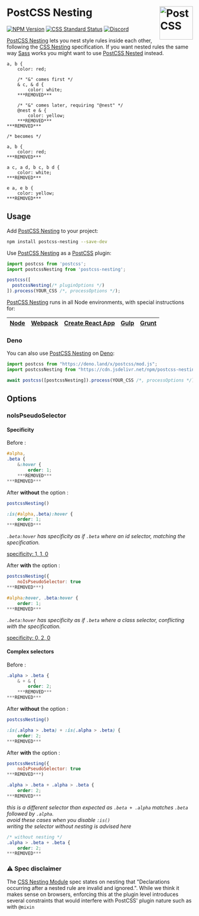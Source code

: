 # PostCSS Nesting [<img src="https://postcss.github.io/postcss/logo.svg" alt="PostCSS" width="90" height="90" align="right">][postcss]

[![NPM Version][npm-img]][npm-url]
[![CSS Standard Status][css-img]][css-url]
[<img alt="Discord" src="https://shields.io/badge/Discord-5865F2?logo=discord&logoColor=white">][discord]

[PostCSS Nesting] lets you nest style rules inside each other, following the
[CSS Nesting] specification. If you want nested rules the same way [Sass] works
you might want to use [PostCSS Nested] instead.

```pcss
a, b {
	color: red;

	/* "&" comes first */
	& c, & d {
		color: white;
	***REMOVED***

	/* "&" comes later, requiring "@nest" */
	@nest e & {
		color: yellow;
	***REMOVED***
***REMOVED***

/* becomes */

a, b {
	color: red;
***REMOVED***

a c, a d, b c, b d {
	color: white;
***REMOVED***

e a, e b {
	color: yellow;
***REMOVED***
```

## Usage

Add [PostCSS Nesting] to your project:

```bash
npm install postcss-nesting --save-dev
```

Use [PostCSS Nesting] as a [PostCSS] plugin:

```js
import postcss from 'postcss';
import postcssNesting from 'postcss-nesting';

postcss([
  postcssNesting(/* pluginOptions */)
]).process(YOUR_CSS /*, processOptions */);
```

[PostCSS Nesting] runs in all Node environments, with special instructions for:

| [Node](INSTALL.md#node) | [Webpack](INSTALL.md#webpack) | [Create React App](INSTALL.md#create-react-app) | [Gulp](INSTALL.md#gulp) | [Grunt](INSTALL.md#grunt) |
| --- | --- | --- | --- | --- |

### Deno

You can also use [PostCSS Nesting] on [Deno]:

```js
import postcss from "https://deno.land/x/postcss/mod.js";
import postcssNesting from "https://cdn.jsdelivr.net/npm/postcss-nesting@10/mod.js";

await postcss([postcssNesting]).process(YOUR_CSS /*, processOptions */);
```

## Options

### noIsPseudoSelector

#### Specificity

Before :

```css
#alpha,
.beta {
	&:hover {
		order: 1;
	***REMOVED***
***REMOVED***
```

After **without** the option :

```js
postcssNesting()
```

```css
:is(#alpha,.beta):hover {
	order: 1;
***REMOVED***
```

_`.beta:hover` has specificity as if `.beta` where an id selector, matching the specification._

[specificity: 1, 1, 0](https://polypane.app/css-specificity-calculator/#selector=%3Ais(%23alpha%2C.beta)%3Ahover)

After **with** the option :

```js
postcssNesting({
	noIsPseudoSelector: true
***REMOVED***)
```

```css
#alpha:hover, .beta:hover {
	order: 1;
***REMOVED***
```

_`.beta:hover` has specificity as if `.beta` where a class selector, conflicting with the specification._

[specificity: 0, 2, 0](https://polypane.app/css-specificity-calculator/#selector=.beta%3Ahover)


#### Complex selectors

Before :

```css
.alpha > .beta {
	& + & {
		order: 2;
	***REMOVED***
***REMOVED***
```

After **without** the option :

```js
postcssNesting()
```

```css
:is(.alpha > .beta) + :is(.alpha > .beta) {
	order: 2;
***REMOVED***
```

After **with** the option :

```js
postcssNesting({
	noIsPseudoSelector: true
***REMOVED***)
```

```css
.alpha > .beta + .alpha > .beta {
	order: 2;
***REMOVED***
```

_this is a different selector than expected as `.beta + .alpha` matches `.beta` followed by `.alpha`._<br>
_avoid these cases when you disable `:is()`_<br>
_writing the selector without nesting is advised here_

```css
/* without nesting */
.alpha > .beta + .beta {
	order: 2;
***REMOVED***
```

### ⚠️ Spec disclaimer

The [CSS Nesting Module] spec states on nesting that "Declarations occurring after a nested rule are invalid and ignored.".
While we think it makes sense on browsers, enforcing this at the plugin level introduces several constraints that would
interfere with PostCSS' plugin nature such as with `@mixin`

[css-img]: https://cssdb.org/images/badges/nesting-rules.svg
[css-url]: https://cssdb.org/#nesting-rules
[discord]: https://discord.gg/bUadyRwkJS
[npm-img]: https://img.shields.io/npm/v/postcss-nesting.svg
[npm-url]: https://www.npmjs.com/package/postcss-nesting

[CSS Nesting]: https://drafts.csswg.org/css-nesting-1/
[PostCSS]: https://github.com/postcss/postcss
[PostCSS Nesting]: https://github.com/csstools/postcss-plugins/tree/main/plugins/postcss-nesting
[Deno]: https://deno.land/x/postcss_nesting
[PostCSS Nested]: https://github.com/postcss/postcss-nested
[Sass]: https://sass-lang.com/
[CSS Nesting Module]: https://www.w3.org/TR/css-nesting-1/
